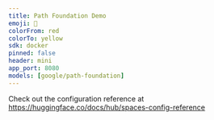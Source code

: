 ```yaml
---
title: Path Foundation Demo
emoji: 🔬
colorFrom: red
colorTo: yellow
sdk: docker
pinned: false
header: mini
app_port: 8080
models: [google/path-foundation]
---
```


Check out the configuration reference at https://huggingface.co/docs/hub/spaces-config-reference
